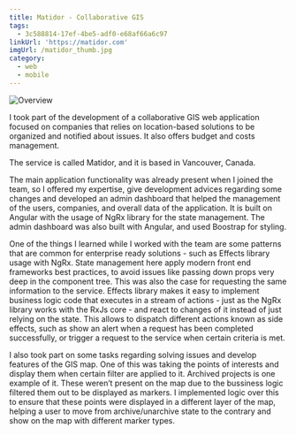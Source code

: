 ```yaml
---
title: Matidor - Collaborative GIS
tags:
  - 3c588814-17ef-4be5-adf0-e68af66a6c97
linkUrl: 'https://matidor.com'
imgUrl: /matidor_thumb.jpg
category:
  - web
  - mobile
---
```


![Overview](/matidor.jpg)

I took part of the development of a collaborative GIS web application focused on companies that relies on location-based solutions to be organized and notified about issues. It also offers budget and costs management.

The service is called Matidor, and it is based in Vancouver, Canada.

The main application functionality was already present when I joined the team, so I offered my expertise, give development advices regarding some changes and developed an admin dashboard that helped the management of the users, companies, and overall data of the application. It is built on Angular with the usage of NgRx library for the state management. The admin dashboard was also built with Angular, and used Boostrap for styling.

One of the things I learned while I worked with the team are some patterns that are common for enterprise ready solutions - such as Effects library usage with NgRx. State management here apply modern front end frameworks best practices, to avoid issues like passing down props very deep in the component tree. This was also the case for requesting the same information to the service. Effects library makes it easy to implement business logic code that executes in a stream of actions - just as the NgRx library works with the RxJs core - and react to changes of it instead of just relying on the state. This allows to dispatch different actions known as side effects, such as show an alert when a request has been completed successfully, or trigger a request to the service when certain criteria is met.

I also took part on some tasks regarding solving issues and develop features of the GIS map. One of this was taking the points of interests and display them when certain filter are applied to it. Archived projects is one example of it. These weren’t present on the map due to the bussiness logic filtered them out to be displayed as markers. I implemented logic over this to ensure that these points were displayed in a different layer of the map, helping a user to move from archive/unarchive state to the contrary and show on the map with different marker types.

